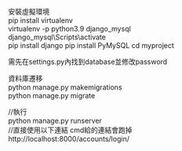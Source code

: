 安裝虛擬環境  
pip install virtualenv  
virtualenv -p python3.9 django_mysql  
django_mysql\Scripts\activate  
pip install django
pip install PyMySQL
cd myproject  

需先在settings.py內找到database並修改password  

資料庫遷移  
python manage.py makemigrations  
python manage.py migrate  

//執行  
python manage.py runserver  
//直接使用以下連結 cmd給的連結會跑掉  
http://localhost:8000/accounts/login/  
